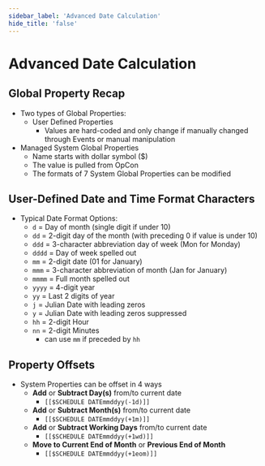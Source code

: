 ```yaml
---
sidebar_label: 'Advanced Date Calculation'
hide_title: 'false'
---
```


<head>
  <meta name="robots" content="noindex, nofollow" />
</head>

# Advanced Date Calculation

## Global Property Recap

* Two types of Global Properties:
  * User Defined Properties
    * Values are hard-coded and only change if manually changed through Events or manual manipulation
* Managed System Global Properties
  * Name starts with dollar symbol ($)
  * The value is pulled from OpCon
  * The formats of 7 System Global Properties can be modified

## User-Defined Date and Time Format Characters

* Typical Date Format Options:
  * ```d``` = Day of month (single digit if under 10)
  * ```dd``` = 2-digit day of the month (with preceding 0 if value is under 10)
  * ```ddd``` = 3-character abbreviation day of week (Mon for Monday)
  * ```dddd``` = Day of week spelled out
  * ```mm``` = 2-digit date (01 for January)
  * ```mmm``` = 3-character abbreviation of month (Jan for January)
  * ```mmmm``` = Full month spelled out
  * ```yyyy``` = 4-digit year
  * ```yy``` = Last 2 digits of year
  * ```j``` = Julian Date with leading zeros
  * ```y``` = Julian Date with leading zeros suppressed
  * ```hh``` = 2-digit Hour
  * ```nn``` = 2-digit Minutes
    * can use ```mm``` if preceded by ```hh```

## Property Offsets

* System Properties can be offset in 4 ways
  * **Add** or **Subtract Day(s)** from/to current date  
    * ```[[$SCHEDULE DATEmmddyy(-1d)]]```
  * **Add** or **Subtract Month(s)** from/to current date  
    * ```[[$SCHEDULE DATEmmddyy(+1m)]]```
  * **Add** or **Subtract Working Days** from/to current date  
    * ```[[$SCHEDULE DATEmmddyy(+1wd)]]```
  * **Move to Current End of Month** or **Previous End of Month**  
    * ```[[$SCHEDULE DATEmmddyy(+1eom)]]```